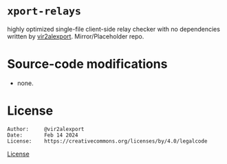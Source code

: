 # `xport-relays`

highly optimized single-file client-side relay checker with no dependencies written by [vir2alexport](https://xport.top). Mirror/Placeholder repo. 

# Source-code modifications
- none. 

# License
```
Author:		@vir2alexport
Date:		Feb 14 2024 
License:	https://creativecommons.org/licenses/by/4.0/legalcode	
```
[License](./LICENSE)
